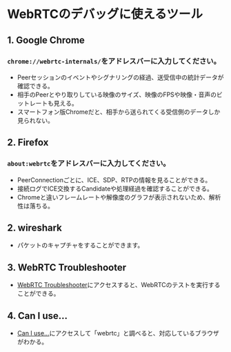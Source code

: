 # WebRTCのデバッグに使えるツール

## 1. Google Chrome
### `chrome://webrtc-internals/`をアドレスバーに入力してください。
- Peerセッションのイベントやシグナリングの経過、送受信中の統計データが確認できる。
- 相手のPeerとやり取りしている映像のサイズ、映像のFPSや映像・音声のビットレートも見える。
- スマートフォン版Chromeだと、相手から送られてくる受信側のデータしか見られない。

## 2.  Firefox
### `about:webrtc`をアドレスバーに入力してください。
- PeerConnectionごとに、ICE、SDP、RTPの情報を見ることができる。
- 接続ログでICE交換するCandidateや処理経過を確認することができる。
- Chromeと違いフレームレートや解像度のグラフが表示されないため、解析性は落ちる。

## 2. wireshark
- パケットのキャプチャをすることができます。

## 3. WebRTC Troubleshooter
- [WebRTC Troubleshooter](https://test.webrtc.org/)にアクセスすると、WebRTCのテストを実行することができる。

## 4. Can I use…
- [Can I use…](https://caniuse.com/#home)にアクセスして「webrtc」と調べると、対応しているブラウザがわかる。